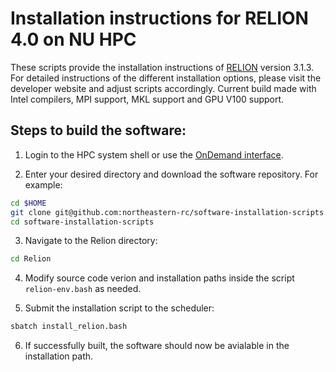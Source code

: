 # Installation instructions for RELION 4.0 on NU HPC
These scripts provide the installation instructions of [RELION](https://relion.readthedocs.io/en/release-4.0/Installation.html) version 3.1.3. For detailed instructions of the different installation options, please visit the developer website and adjust scripts accordingly. Current build made with Intel compilers, MPI support, MKL support and GPU V100 support.

## Steps to build the software:
1. Login to the HPC system shell or use the [OnDemand interface](https://rc-docs.northeastern.edu/en/latest/first_steps/connect_ood.html).

2. Enter your desired directory and download the software repository. For example:
```bash
cd $HOME
git clone git@github.com:northeastern-rc/software-installation-scripts.git
cd software-installation-scripts
```

3. Navigate to the Relion directory:
```bash
cd Relion
```

4. Modify source code verion and installation paths inside the script `relion-env.bash` as needed.

5. Submit the installation script to the scheduler:
```bash
sbatch install_relion.bash
```

6. If successfully built, the software should now be avialable in the installation path. 
  
